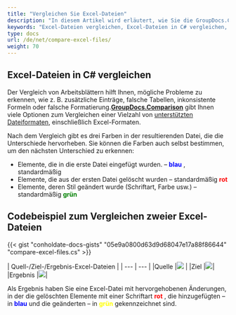 ```yaml
---
title: "Vergleichen Sie Excel-Dateien"
description: "In diesem Artikel wird erläutert, wie Sie die GroupDocs.Comparison-API (die Teil von Conholdate.Total für .NET ist) verwenden, um Excel-Dokumente zu vergleichen."
keywords: "Excel-Dateien vergleichen, Excel-Dateien in C# vergleichen, Codebeispiel zum Vergleichen von zwei Excel-Dateien"
type: docs
url: /de/net/compare-excel-files/
weight: 70
---
```


## Excel-Dateien in C# vergleichen

Der Vergleich von Arbeitsblättern hilft Ihnen, mögliche Probleme zu erkennen, wie z. B. zusätzliche Einträge, falsche Tabellen, inkonsistente Formeln oder falsche Formatierung.**[GroupDocs.Comparison](https://products.groupdocs.com/comparison/net)** gibt Ihnen viele Optionen zum Vergleichen einer Vielzahl von [unterstützten Dateiformaten](https://docs.groupdocs.com/comparison/net/supported-document-formats/), einschließlich Excel-Formaten.

Nach dem Vergleich gibt es drei Farben in der resultierenden Datei, die die Unterschiede hervorheben. Sie können die Farben auch selbst bestimmen, um den nächsten Unterschied zu erkennen:

* Elemente, die in die erste Datei eingefügt wurden. – <font color="blue">**blau**</font> , standardmäßig
* Elemente, die aus der ersten Datei gelöscht wurden – standardmäßig <font color="red">**rot**</font>
* Elemente, deren Stil geändert wurde (Schriftart, Farbe usw.) – standardmäßig <font color="green">**grün**</font>

## Codebeispiel zum Vergleichen zweier Excel-Dateien

{{< gist "conholdate-docs-gists" "05e9a0800d63d9d68047e17a88f86644" "compare-excel-files.cs" >}}

| Quell-/Ziel-/Ergebnis-Excel-Dateien |
| --- | --- |
|Quelle |![](https://docs.groupdocs.com/comparison/net/images/how-to-compare-spreadsheet-or-tables-1.png) |
|Ziel |![](https://docs.groupdocs.com/comparison/net/images/how-to-compare-spreadsheet-or-tables-2.png)|
|Ergebnis |![](https://docs.groupdocs.com/comparison/net/images/how-to-compare-spreadsheet-or-tables-3.png)|

Als Ergebnis haben Sie eine Excel-Datei mit hervorgehobenen Änderungen, in der die gelöschten Elemente mit einer Schriftart <font color="red">**rot**</font> , die hinzugefügten – in <font color="blue">**blau**</font> und die geänderten – in <font color="yellow">**grün**</font> gekennzeichnet sind.









